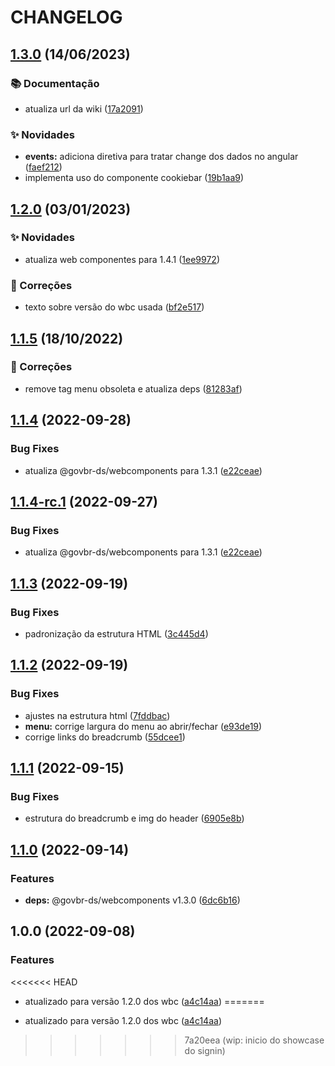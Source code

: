 # CHANGELOG

## [1.3.0](https://gitlab.com/govbr-ds/dev/wbc/govbr-ds-wbc-quickstart-angular/compare/v1.2.0...v1.3.0) (14/06/2023)

### 📚 Documentação

* atualiza url da wiki ([17a2091](https://gitlab.com/govbr-ds/dev/wbc/govbr-ds-wbc-quickstart-angular/commit/17a20912f7193ce0a0e77ae66de071c0555bcc40))


### ✨ Novidades

* **events:** adiciona diretiva para tratar change dos dados no angular ([faef212](https://gitlab.com/govbr-ds/dev/wbc/govbr-ds-wbc-quickstart-angular/commit/faef212208809b3dabb100141e47f72f9289ad70))
* implementa uso do componente cookiebar ([19b1aa9](https://gitlab.com/govbr-ds/dev/wbc/govbr-ds-wbc-quickstart-angular/commit/19b1aa951a57ef9db1a5105060b8445f15ba5ff2))

## [1.2.0](https://gitlab.com/govbr-ds/dev/wbc/govbr-ds-wbc-quickstart-angular/compare/v1.1.5...v1.2.0) (03/01/2023)

### :sparkles: Novidades

* atualiza web componentes para 1.4.1 ([1ee9972](https://gitlab.com/govbr-ds/dev/wbc/govbr-ds-wbc-quickstart-angular/commit/1ee9972c71be103cc4e210c6fc34be48a307b89f))

### :bug: Correções

* texto sobre versão do wbc usada ([bf2e517](https://gitlab.com/govbr-ds/dev/wbc/govbr-ds-wbc-quickstart-angular/commit/bf2e5174681d9b85f54ab51e9698802dd185e9ab))

## [1.1.5](https://gitlab.com/govbr-ds/wbc/quickstarts/govbr-ds-wbc-quickstart-angular/compare/v1.1.4...v1.1.5) (18/10/2022)

### :bug: Correções

*   remove tag menu obsoleta e atualiza deps ([81283af](https://gitlab.com/govbr-ds/wbc/quickstarts/govbr-ds-wbc-quickstart-angular/commit/81283af5e07733e97a0aa9f7aced55e1a44b9255))

## [1.1.4](https://gitlab.com/govbr-ds/wbc/quickstarts/govbr-ds-wbc-quickstart-angular/compare/v1.1.3...v1.1.4) (2022-09-28)

### Bug Fixes

*   atualiza @govbr-ds/webcomponents para 1.3.1 ([e22ceae](https://gitlab.com/govbr-ds/wbc/quickstarts/govbr-ds-wbc-quickstart-angular/commit/e22ceaebb2f52af3f1c67c1008f075e7348f6438))

## [1.1.4-rc.1](https://gitlab.com/govbr-ds/wbc/quickstarts/govbr-ds-wbc-quickstart-angular/compare/v1.1.3...v1.1.4-rc.1) (2022-09-27)

### Bug Fixes

*   atualiza @govbr-ds/webcomponents para 1.3.1 ([e22ceae](https://gitlab.com/govbr-ds/wbc/quickstarts/govbr-ds-wbc-quickstart-angular/commit/e22ceaebb2f52af3f1c67c1008f075e7348f6438))

## [1.1.3](https://gitlab.com/govbr-ds/wbc/quickstarts/govbr-ds-wbc-quickstart-angular/compare/v1.1.2...v1.1.3) (2022-09-19)

### Bug Fixes

*   padronização da estrutura HTML ([3c445d4](https://gitlab.com/govbr-ds/wbc/quickstarts/govbr-ds-wbc-quickstart-angular/commit/3c445d4a92c503281e1fc08fcf7a0181c9cfcd60))

## [1.1.2](https://gitlab.com/govbr-ds/wbc/quickstarts/govbr-ds-wbc-quickstart-angular/compare/v1.1.1...v1.1.2) (2022-09-19)

### Bug Fixes

*   ajustes na estrutura html ([7fddbac](https://gitlab.com/govbr-ds/wbc/quickstarts/govbr-ds-wbc-quickstart-angular/commit/7fddbac6cbcbe9dbcaa4b553a4af99a80430db9b))
*   **menu:** corrige largura do menu ao abrir/fechar ([e93de19](https://gitlab.com/govbr-ds/wbc/quickstarts/govbr-ds-wbc-quickstart-angular/commit/e93de19be03a1d0953f0a390751ad5d974096504))
*   corrige links do breadcrumb ([55dcee1](https://gitlab.com/govbr-ds/wbc/quickstarts/govbr-ds-wbc-quickstart-angular/commit/55dcee1c12d0d811d534b5dd997558185339bb90))

## [1.1.1](https://gitlab.com/govbr-ds/wbc/quickstarts/govbr-ds-wbc-quickstart-angular/compare/v1.1.0...v1.1.1) (2022-09-15)

### Bug Fixes

*   estrutura do breadcrumb e img do header ([6905e8b](https://gitlab.com/govbr-ds/wbc/quickstarts/govbr-ds-wbc-quickstart-angular/commit/6905e8bd787ad5a4214d16f37d2a6f4cbb09a0c4))

## [1.1.0](https://gitlab.com/govbr-ds/wbc/quickstarts/govbr-ds-wbc-quickstart-angular/compare/v1.0.0...v1.1.0) (2022-09-14)

### Features

*   **deps:** @govbr-ds/webcomponents v1.3.0 ([6dc6b16](https://gitlab.com/govbr-ds/wbc/quickstarts/govbr-ds-wbc-quickstart-angular/commit/6dc6b16104e4e2e9cf4632b9ae8ad5c200a75f97))

## 1.0.0 (2022-09-08)

### Features

<<<<<<< HEAD
*   atualizado para versão 1.2.0 dos wbc ([a4c14aa](https://gitlab.com/govbr-ds/wbc/quickstarts/govbr-ds-wbc-quickstart-angular/commit/a4c14aa2ffb137ad40b3c428bca4a74ee65d8179))
=======
- atualizado para versão 1.2.0 dos wbc ([a4c14aa](https://gitlab.com/govbr-ds/dev/wbc/govbr-ds-wbc-quickstart-angular/commit/a4c14aa2ffb137ad40b3c428bca4a74ee65d8179))
>>>>>>> 7a20eea (wip: inicio do showcase do signin)
